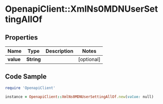 # OpenapiClient::XmlNs0MDNUserSettingAllOf

## Properties

Name | Type | Description | Notes
------------ | ------------- | ------------- | -------------
**value** | **String** |  | [optional] 

## Code Sample

```ruby
require 'OpenapiClient'

instance = OpenapiClient::XmlNs0MDNUserSettingAllOf.new(value: null)
```


